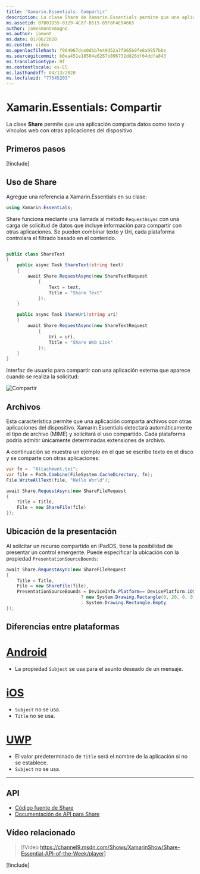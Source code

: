 ```yaml
---
title: 'Xamarin.Essentials: Compartir'
description: La clase Share de Xamarin.Essentials permite que una aplicación comparta datos como texto y vínculos web con otras aplicaciones del dispositivo.
ms.assetid: B7B01D55-0129-4C87-B515-89F8F4E94665
author: jamesmontemagno
ms.author: jamont
ms.date: 01/06/2020
ms.custom: video
ms.openlocfilehash: f964967dce0dbb7e49d52a7f865b0fe8a9957bbe
ms.sourcegitcommit: b0ea451e18504e6267b896732dd26df64ddfa843
ms.translationtype: HT
ms.contentlocale: es-ES
ms.lasthandoff: 04/13/2020
ms.locfileid: "77545203"
---
```

# <a name="xamarinessentials-share"></a>Xamarin.Essentials: Compartir

La clase **Share** permite que una aplicación comparta datos como texto y vínculos web con otras aplicaciones del dispositivo.

## <a name="get-started"></a>Primeros pasos

[!include[](~/essentials/includes/get-started.md)]

## <a name="using-share"></a>Uso de Share

Agregue una referencia a Xamarin.Essentials en su clase:

```csharp
using Xamarin.Essentials;
```

Share funciona mediante una llamada al método `RequestAsync` con una carga de solicitud de datos que incluye información para compartir con otras aplicaciones. Se pueden combinar texto y Uri, cada plataforma controlara el filtrado basado en el contenido.

```csharp

public class ShareTest
{
    public async Task ShareText(string text)
    {
        await Share.RequestAsync(new ShareTextRequest
            {
                Text = text,
                Title = "Share Text"
            });
    }

    public async Task ShareUri(string uri)
    {
        await Share.RequestAsync(new ShareTextRequest
            {
                Uri = uri,
                Title = "Share Web Link"
            });
    }
}
```

Interfaz de usuario para compartir con una aplicación externa que aparece cuando se realiza la solicitud:

![Compartir](images/share.png)

## <a name="files"></a>Archivos

Esta característica permite que una aplicación comparta archivos con otras aplicaciones del dispositivo. Xamarin.Essentials detectará automáticamente el tipo de archivo (MIME) y solicitará el uso compartido. Cada plataforma podría admitir únicamente determinadas extensiones de archivo.

A continuación se muestra un ejemplo en el que se escribe texto en el disco y se comparte con otras aplicaciones:

```csharp
var fn =  "Attachment.txt";
var file = Path.Combine(FileSystem.CacheDirectory, fn);
File.WriteAllText(file, "Hello World");

await Share.RequestAsync(new ShareFileRequest
{
    Title = Title,
    File = new ShareFile(file)
});
```

## <a name="presentation-location"></a>Ubicación de la presentación

Al solicitar un recurso compartido en iPadOS, tiene la posibilidad de presentar un control emergente. Puede especificar la ubicación con la propiedad `PresentationSourceBounds`:

```csharp
await Share.RequestAsync(new ShareFileRequest
{
    Title = Title,
    File = new ShareFile(file),
    PresentationSourceBounds = DeviceInfo.Platform== DevicePlatform.iOS && DeviceInfo.Idiom == DeviceIdiom.Tablet
                            ? new System.Drawing.Rectangle(0, 20, 0, 0)
                            : System.Drawing.Rectangle.Empty
});
```

## <a name="platform-differences"></a>Diferencias entre plataformas

# <a name="android"></a>[Android](#tab/android)

- La propiedad `Subject` se usa para el asunto deseado de un mensaje.

# <a name="ios"></a>[iOS](#tab/ios)

- `Subject` no se usa.
- `Title` no se usa.

# <a name="uwp"></a>[UWP](#tab/uwp)

- El valor predeterminado de `Title` será el nombre de la aplicación si no se establece.
- `Subject` no se usa.

-----

## <a name="api"></a>API

- [Código fuente de Share](https://github.com/xamarin/Essentials/tree/master/Xamarin.Essentials/Share)
- [Documentación de API para Share](xref:Xamarin.Essentials.Share)

## <a name="related-video"></a>Vídeo relacionado

> [!Video https://channel9.msdn.com/Shows/XamarinShow/Share-Essential-API-of-the-Week/player]

[!include[](~/essentials/includes/xamarin-show-essentials.md)]
